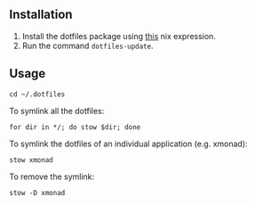 Installation
------------
1. Install the dotfiles package using [this](https://github.com/lihop/nixos/blob/master/pkgs/dotfiles.nix) nix expression.
2. Run the command `dotfiles-update`.

Usage
-----
```
cd ~/.dotfiles
```
To symlink all the dotfiles:
```
for dir in */; do stow $dir; done
```
To symlink the dotfiles of an individual application (e.g. xmonad):
```
stow xmonad
```
To remove the symlink:
```
stow -D xmonad
```  

